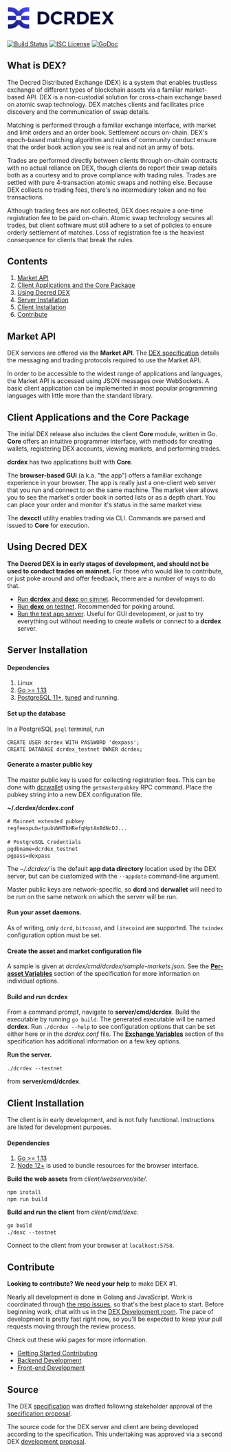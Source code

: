 # <img src="docs/images/logo_wide_v1.svg" width="250">

[![Build Status](https://github.com/decred/dcrdex/workflows/Build%20and%20Test/badge.svg)](https://github.com/decred/dcrdex/actions)
[![ISC License](https://img.shields.io/badge/license-ISC-blue.svg)](http://copyfree.org)
[![GoDoc](https://img.shields.io/badge/godoc-reference-blue.svg)](https://godoc.org/decred.org/dcrdex)

## What is DEX?

The Decred Distributed Exchange (DEX) is a system that enables trustless
exchange of different types of blockchain assets via a familiar market-based
API. DEX is a non-custodial solution for cross-chain exchange based on
atomic swap technology. DEX matches clients and facilitates price discovery and
the communication of swap details.

Matching is performed through a familiar exchange interface, with market and
limit orders and an order book. Settlement occurs on-chain. DEX's epoch-based
matching algorithm and rules of community conduct ensure that the order book
action you see is real and not an army of bots.

Trades are performed directly between clients through on-chain contracts with no
actual reliance on DEX, though clients do report their swap details both as a
courtesy and to prove compliance with trading rules. Trades are settled with
pure 4-transaction atomic swaps and nothing else. Because DEX collects no
trading fees, there's no intermediary token and no fee transactions.

Although trading fees are not collected, DEX does require a one-time
registration fee to be paid on-chain. Atomic swap technology secures all trades,
but client software must still adhere to a set of policies to ensure orderly
settlement of matches. Loss of registration fee is the heaviest consequence for
clients that break the rules.

## Contents

1. [Market API](#market-api)
1. [Client Applications and the Core Package](#client-applications-and-the-core-package)
1. [Using Decred DEX](#using-decred-dex)
1. [Server Installation](#server-installation)
1. [Client Installation](#client-installation)
1. [Contribute](#contribute)

## Market API

DEX services are offered via the **Market API**. The
[DEX specification](spec/README.mediawiki) details the messaging and trading
protocols required to use the Market API.

In order to be accessible to the widest range of applications and languages, the
Market API is accessed using JSON messages over WebSockets.
A basic client application can be implemented in most popular programming
languages with little more than the standard library.

## Client Applications and the Core Package

The initial DEX release also includes the client **Core** module, written in Go.
**Core** offers an intuitive programmer interface, with methods for creating
wallets, registering DEX accounts, viewing markets, and performing trades.

**dcrdex** has two applications built with **Core**.

The **browser-based GUI** (a.k.a. "the app") offers a familiar exchange
experience in your browser. The app is really just a one-client web server that
you run and connect to on the same machine. The market view allows you to see
the market's order book in sorted lists or as a depth chart. You can place your
order and monitor it's status in the same market view.

The **dexcctl** utility enables trading via CLI. Commands are parsed and
issued to **Core** for execution.

## Using Decred DEX

**The Decred DEX is in early stages of development, and should not be used to
conduct trades on mainnet.** For those who would like to contribute, or just
poke around and offer feedback, there are a number of ways to do that.

- [Run **dcrdex** and **dexc** on simnet](../../wiki/Simnet-Testing). Recommended for development.
- [Run **dexc** on testnet](../../wiki/Testnet-Testing). Recommended for poking around.
- [Run the test app server](../../wiki/Test-App-Server). Useful for GUI development, or just to try everything out without needing to create wallets or connect to a **dcrdex** server.

## Server Installation

#### Dependencies

1. Linux
2. [Go >= 1.13](https://golang.org/doc/install)
3. [PostgreSQL 11+](https://www.postgresql.org/download/), [tuned](https://pgtune.leopard.in.ua/) and running.

#### Set up the database

In a PostgreSQL `psql` terminal, run

```
CREATE USER dcrdex WITH PASSWORD 'dexpass';
CREATE DATABASE dcrdex_testnet OWNER dcrdex;
```

#### Generate a master public key

The master public key is used for collecting registration fees. This can be
done with [dcrwallet](https://github.com/decred/dcrwallet) using the
`getmasterpubkey` RPC command. Place the pubkey string into a new DEX
configuration file.

**~/.dcrdex/dcrdex.conf**
```
# Mainnet extended pubkey
regfeexpub=tpubVWHTkHRefqHptAnBdNcDJ...

# PostgreSQL Credentials
pgdbname=dcrdex_testnet
pgpass=dexpass
```

The *~/.dcrdex/* is the default **app data directory** location used by the
DEX server, but can be customized with the `--appdata` command-line argument.

Master public keys are network-specific, so **dcrd** and **dcrwallet** will need
to be run on the same network on which the server will be run.

#### Run your asset daemons.

As of writing, only `dcrd`, `bitcoind`, and `litecoind` are supported. The
`txindex` configuration option must be set.

#### Create the asset and market configuration file

A sample is given at *dcrdex/cmd/dcrdex/sample-markets.json*. See the
[**Per-asset Variables**](spec/admin.mediawiki) section of the specification for
more information on individual options.

#### Build and run dcrdex

From a command prompt, navigate to **server/cmd/dcrdex**. Build the executable
by running `go build`. The generated executable will be named **dcrdex**. Run
`./dcrdex --help` to see configuration options that can be set either here or
in the *dcrdex.conf* file. The
[**Exchange Variables**](spec/admin.mediawiki) section of the specification has
additional information on a few key options.

**Run the server.**

`./dcrdex --testnet`

from **server/cmd/dcrdex**.

## Client Installation

The client is in early development, and is not fully functional. Instructions
are listed for development purposes.

#### Dependencies

1. [Go >= 1.13](https://golang.org/doc/install)
2. [Node 12+](https://docs.npmjs.com/downloading-and-installing-node-js-and-npm) is used to bundle resources for the browser interface.

**Build the web assets** from *client/webserver/site/*.

```
npm install
npm run build
```

**Build and run the client** from *client/cmd/dexc*.

```
go build
./dexc --testnet
```

Connect to the client from your browser at `localhost:5758`.

## Contribute

**Looking to contribute? We need your help** to make DEX &#35;1.

Nearly all development is done in Golang and JavaScript. Work is coordinated
through [the repo issues](../../issues), so that's the best place to start.
Before beginning work, chat with us in the
[DEX Development room](https://matrix.to/#/!EzTSRQITaqHuFBDFhM:decred.org?via=decred.org&via=matrix.org&via=zettaport.com).
The pace of development is pretty fast right now, so you'll be expected to keep
your pull requests moving through the review process.

Check out these wiki pages for more information.

- [Getting Started Contributing](../../wiki/Contribution-Guide)
- [Backend Development](../../wiki/Backend-Development)
- [Front-end Development](../../wiki/Frontend-Development)

## Source

The DEX [specification](spec/README.mediawiki) was drafted following stakeholder
approval of the
[specification proposal](https://proposals.decred.org/proposals/a4f2a91c8589b2e5a955798d6c0f4f77f2eec13b62063c5f4102c21913dcaf32).

The source code for the DEX server and client are being developed according to
the specification. This undertaking was approved via a second DEX
[development proposal](https://proposals.decred.org/proposals/417607aaedff2942ff3701cdb4eff76637eca4ed7f7ba816e5c0bd2e971602e1).
